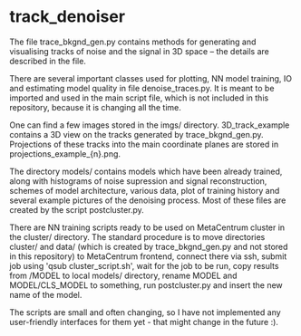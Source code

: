 # track_denoiser

The file trace_bkgnd_gen.py contains methods for generating and visualising tracks of noise and the signal in 3D space – the details are described in the file. 

There are several important classes used for plotting, NN model training, IO and estimating model quality in file denoise_traces.py. It is meant to be imported and used in the main script file, which is not included in this repository, because it is changing all the time.

One can find a few images stored in the imgs/ directory. 3D_track_example contains a 3D view on the tracks generated by trace_bkgnd_gen.py. 
Projections of these tracks into the main coordinate planes are stored in projections_example_{n}.png.

The directory models/ contains models which have been already trained, along with histograms of noise supression and signal reconstruction, schemes of model architecture, various data, plot of training history and several example pictures of the denoising process. Most of these files are created by the script postcluster.py.

There are NN training scripts ready to be used on MetaCentrum cluster in the cluster/ directory. The standard procedure is to move directories cluster/ and data/ (which is created by trace_bkgnd_gen.py and not stored in this repository) to MetaCentrum frontend, connect there via ssh, submit job using 'qsub cluster_script.sh', wait for the job to be run, copy results from <metacentrum-frontend>/MODEL to local models/ directory, rename MODEL and MODEL/CLS_MODEL to something, run postcluster.py and insert the new name of the model.  

The scripts are small and often changing, so I have not implemented any user-friendly interfaces for them yet - that might change in the future :).
